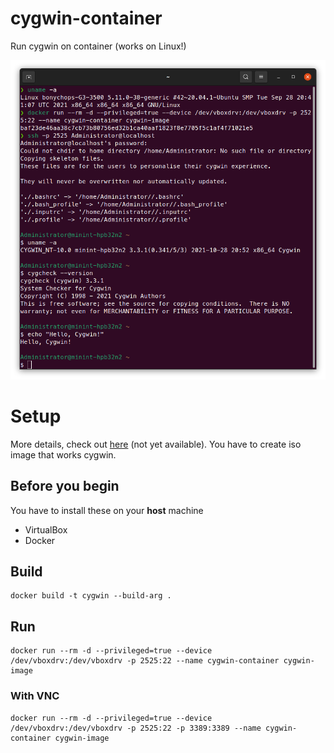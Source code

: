 # cygwin-container
Run cygwin on container (works on Linux!)

![screenshot](https://github.com/BonyChops/cygwin-container/raw/main/screenshot.png "screenshot")

# Setup
More details, check out [here](https://qiita.com/advent-calendar/2021/nnct) (not yet available).
You have to create iso image that works cygwin.  

## Before you begin
You have to install these on your **host** machine

- VirtualBox
- Docker

## Build
```
docker build -t cygwin --build-arg .
```

## Run
```
docker run --rm -d --privileged=true --device /dev/vboxdrv:/dev/vboxdrv -p 2525:22 --name cygwin-container cygwin-image
```

### With VNC
```
docker run --rm -d --privileged=true --device /dev/vboxdrv:/dev/vboxdrv -p 2525:22 -p 3389:3389 --name cygwin-container cygwin-image
```
